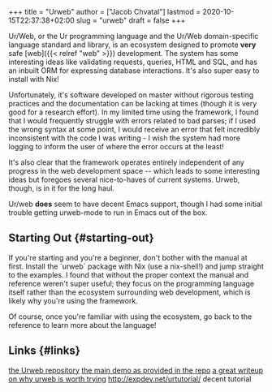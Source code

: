 +++
title = "Urweb"
author = ["Jacob Chvatal"]
lastmod = 2020-10-15T22:37:38+02:00
slug = "urweb"
draft = false
+++

Ur/Web, or the Ur programming language and the Ur/Web domain-specific language standard and library, is an ecosystem designed to promote **very** safe [web]({{< relref "web" >}}) development. The system has some interesting ideas like validating requests, queries, HTML and SQL, and has an inbuilt ORM for expressing database interactions.
It's also super easy to install with Nix!

Unfortunately, it's software developed on master without rigorous testing practices and the documentation can be lacking at times (though it is very good for a research effort). In my limited time using the framework, I found that I would frequently struggle with errors related to bad parses; if I used the wrong syntax at some point, I would receive an error that felt incredibly inconsistent with the code I was writing - I wish the system had more logging to inform the user of where the error occurs at the least!

It's also clear that the framework operates entirely independent of any progress in the web development space -- which leads to some interesting ideas but foregoes several nice-to-haves of current systems. Urweb, though, is in it for the long haul.

Ur/web **does** seem to have decent Emacs support, though I had some initial trouble getting urweb-mode to run in Emacs out of the box.


## Starting Out {#starting-out}

If you're starting and you're a beginner, don't bother with the manual at first. Install the \`urweb\` package with Nix (use a nix-shell!) and jump straight to the examples. I found that without the proper context the manual and reference weren't super useful; they focus on the programming language itself rather than the ecosystem surrounding web development, which is likely why you're using the framework.

Of course, once you're familiar with using the ecosystem, go back to the reference to learn more about the language!


## Links {#links}

[the Urweb repository](https://github.com/urweb/urweb)
[the main demo as provided in the repo](http://www.impredicative.com/ur/demo/)
[a great writeup on why urweb is worth trying](http://frigoeu.github.io/urweb1.html)
<http://expdev.net/urtutorial/> decent tutorial
